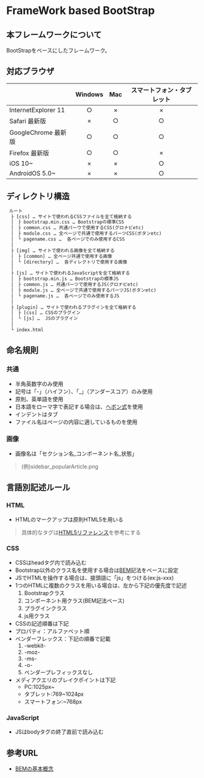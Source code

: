 # FrameWork based BootStrap


## 本フレームワークについて  
BootStrapをベースにしたフレームワーク。  



## 対応ブラウザ  
|| **Windows** | **Mac** | **スマートフォン・タブレット** |
|:----- |:-----:|:-----:|:-----:|
|InternetExplorer 11|○|×|×|
|Safari 最新版|×|○|○|
|GoogleChrome 最新版|○|○|○|
|Firefox 最新版|○|○|×|
|iOS 10~|×|×|○|
|AndroidOS 5.0~|×|×|○|   
 
 
 
## ディレクトリ構造

```html
 ルート  
　├ [css] … サイトで使われるCSSファイルを全て格納する  
　│　├ bootstrap.min.css … Bootstrapの標準CSS  
　│　├ common.css … 共通パーウで使用するCSS(グロナビetc)  
　│　├ module.css … 全ページで共通で使用するパーツCSS(ボタンetc)   
　│　└ pagename.css …  各ページでのみ使用するCSS  
　│   
　├ [img] … サイトで使われる画像を全て格納する  
　│　├ [common] … 全ページ共通で使用する画像  
　│　└ [directory] …  各ディレクトリで使用する画像  
　│   
　├ [js] … サイトで使われるJavaScriptを全て格納する  
　│　├ bootstrap.min.js … Bootstrapの標準JS  
　│　├ common.js … 共通パーツで使用するJS(グロナビetc)  
　│　├ module.js … 全ページで共通で使用するパーツJS(ボタンetc)   
　│　└ pagename.js …  各ページでのみ使用するJS  
　│    
　├ [plugin] … サイトで使われるプラグインを全て格納する  
　│　├ [css] … CSSのプラグイン  
　│　└ [js] …  JSのプラグイン  
　│   
　└ index.html  
 ```
 
 
## 命名規則

### 共通  
 * 半角英数字のみ使用  
 * 記号は「-」（ハイフン）、「_」（アンダースコア）のみ使用  
 * 原則、英単語を使用  
 * 日本語をローマ字で表記する場合は、[ヘボン式](http://tomari.org/main/java/hebon.html)を使用  
 * インデントはタブ
 * ファイル名はページの内容に適しているものを使用

### 画像  
 * 画像名は「セクション名_コンポーネント名_状態」  
 
 > (例)sidebar_popularArticle.png  



## 言語別記述ルール  

### HTML  
 * HTMLのマークアップは原則HTML5を用いる  

 > 具体的なタグは[HTML5リファレンス](http://www.htmq.com/html5/)を参考にする  

### CSS  
 * CSSはheadタグ内で読み込む
 * Bootstrap以外のクラス名を使用する場合は[BEM](https://en.bem.info/)記法をベースに設定     
 * JSでHTMLを操作する場合は、接頭語に「js」をつける(ex:js-xxx)    
 * 1つのHTMLに複数のクラスを用いる場合は、左から下記の優先度で記述  
    1. Bootstrapクラス 
    2. コンポーネント用クラス(BEM記法ベース)  
    3. プラグインクラス  
    4. js用クラス  
 * CSSの記述順番は下記  
  * プロパティ：アルファベット順  
  * ベンダーフレックス：下記の順番で記載  
    1. -webkit-  
    2. -moz-  
    3. -ms-  
    4. -o-  
    5. ベンダープレフィックスなし  
 * メディアクエリのブレイクポイントは下記  
    * PC:1025px~  
    * タブレット:769~1024px  
    * スマートフォン:~768px 

### JavaScript  
 * JSはbodyタグの終了直前で読み込む  
 
 
 
## 参考URL
 * [BEMの基本概念](https://app.codegrid.net/entry/bem-basic-1)
